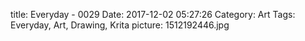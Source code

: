 title: Everyday - 0029
Date: 2017-12-02 05:27:26
Category: Art
Tags: Everyday, Art, Drawing, Krita
picture: 1512192446.jpg
